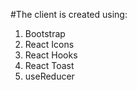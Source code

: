 #The client is created using:

1) Bootstrap
2) React Icons
3) React Hooks
4) React Toast
5) useReducer
